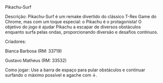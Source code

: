 Pikachu-Surf 

Descrição:
Pikachu-Surf é um remake divertido do clássico T-Rex Game do Chrome, mas com um toque especial: o Pikachu é o protagonista! O objetivo do jogo é ajudar Pikachu a escapar de diversos obstáculos enquanto surfa pelas ondas, proporcionando diversão e desafios contínuos.

Criadores:

Bianca Barbosa (RM: 33719)

Gustavo Matheus (RM: 33532)

Como jogar:
Use a barra de espaço para pular obstáculos e continuar surfando o máximo possível e agache com ↓.